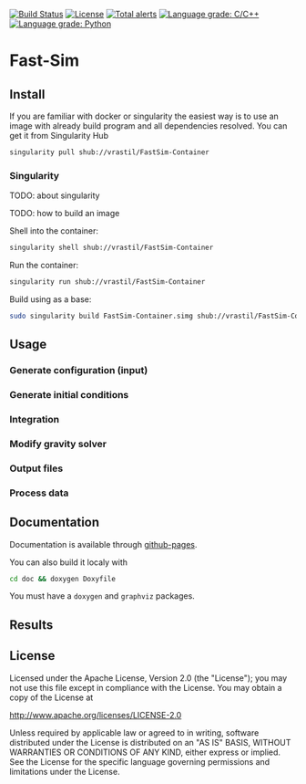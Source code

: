 [![Build Status](https://travis-ci.org/vrastil/FastSim.svg?branch=master)](https://travis-ci.org/vrastil/FastSim)
[![License](https://img.shields.io/badge/License-Apache%202.0-blue.svg)](https://opensource.org/licenses/Apache-2.0)
[![Total alerts](https://img.shields.io/lgtm/alerts/g/vrastil/FastSim.svg?logo=lgtm&logoWidth=18)](https://lgtm.com/projects/g/vrastil/FastSim/alerts/)
[![Language grade: C/C++](https://img.shields.io/lgtm/grade/cpp/g/vrastil/FastSim.svg?logo=lgtm&logoWidth=18)](https://lgtm.com/projects/g/vrastil/FastSim/context:cpp)
[![Language grade: Python](https://img.shields.io/lgtm/grade/python/g/vrastil/FastSim.svg?logo=lgtm&logoWidth=18)](https://lgtm.com/projects/g/vrastil/FastSim/context:python)


# Fast-Sim

## Install
If you are familiar with docker or singularity the easiest way is to use an image with already build program and all dependencies resolved. You can get it from Singularity Hub
````sh
singularity pull shub://vrastil/FastSim-Container
````

### Singularity
TODO: about singularity

TODO: how to build an image

Shell into the container:
````sh
singularity shell shub://vrastil/FastSim-Container
````
Run the container:
````sh
singularity run shub://vrastil/FastSim-Container
````
Build using as a base:
````sh
sudo singularity build FastSim-Container.simg shub://vrastil/FastSim-Container
````
## Usage

### Generate configuration (input)

### Generate initial conditions

### Integration

### Modify gravity solver

### Output files

### Process data

## Documentation
Documentation is available through [github-pages](https://vrastil.github.io/FastSim/).

You can also build it localy with
````sh
cd doc && doxygen Doxyfile
````
You must have a `doxygen` and `graphviz` packages. 

## Results

## License
Licensed under the Apache License, Version 2.0 (the "License");
you may not use this file except in compliance with the License.
You may obtain a copy of the License at

  http://www.apache.org/licenses/LICENSE-2.0

Unless required by applicable law or agreed to in writing, software
distributed under the License is distributed on an "AS IS" BASIS,
WITHOUT WARRANTIES OR CONDITIONS OF ANY KIND, either express or implied.
See the License for the specific language governing permissions and
limitations under the License.